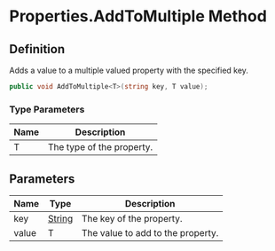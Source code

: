 # Properties.AddToMultiple Method
## Definition

Adds a value to a multiple valued property with the specified key.

```c#
public void AddToMultiple<T>(string key, T value);
```

### Type Parameters

| Name | Description |
| ---- | ----------- |
| T | The type of the property. |

## Parameters

| Name | Type | Description |
| ---- | ---- | ----------- |
| key | [String](https://learn.microsoft.com/en-gb/dotnet/api/System.String) | The key of the property. |
| value | T | The value to add to the property. |

